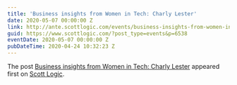 ```yaml
---
title: 'Business insights from Women in Tech: Charly Lester'
date: 2020-05-07 00:00:00 Z
link: http://ante.scottlogic.com/events/business-insights-from-women-in-tech-charly-lester/
guid: https://www.scottlogic.com/?post_type=events&p=6538
eventDate: 2020-05-07 00:00:00 Z
pubDateTime: 2020-04-24 10:32:23 Z
---
```


<p>The post <a rel="nofollow" href="http://ante.scottlogic.com/events/business-insights-from-women-in-tech-charly-lester/">Business insights from Women in Tech: Charly Lester</a> appeared first on <a rel="nofollow" href="http://ante.scottlogic.com">Scott Logic</a>.</p>